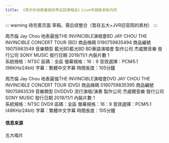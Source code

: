 ```yaml
---
title: 《周杰伦地表最强世界巡回演唱会》Live专辑版本和内页
---
```


::: warning 待完善页面
草稿，需后续整合（暂存五大+JVR旧官网的素材）
:::

周杰倫 Jay Chou 地表最強THE INVINCIBLE演唱會BD JAY CHOU THE INVINCIBLE CONCERT TOUR (BD)
商品條碼 0190759835494
商品編號 19075983549
音樂類型 藍光BD藍光BD BD華語演唱會
製作公司 杰威爾音樂
發行公司 SONY MUSIC
發行日期 2019/11/1
內裝片數 1     
系統規格：NTSC
區碼：全區
螢幕規格：16：9
音效選擇：PCM∕5.1 (96KHz∕24bit)
字幕：繁體中文字幕
時間長度：105分鐘

周杰倫 Jay Chou 地表最強THE INVINCIBLE演唱會DVD JAY CHOU THE INVINCIBLE CONCERT TOUR (DVD)
商品條碼 0190759835395
商品編號 19075983539
音樂類型 DVDDVD 流行演唱/演奏
製作公司 杰威爾音樂
發行公司 SONY MUSIC
發行日期 2019/11/1
內裝片數 1     
系統規格：NTSC DVD9
區碼：全區
螢幕規格：16：9
音效選擇：PCM∕5.1 (48KHz∕24bit)
字幕：繁體中文字幕
時間長度：105分鐘

#### 信息来源
五大唱片